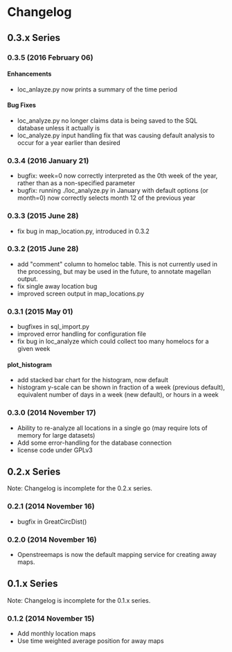 # Changelog

## 0.3.x Series

### 0.3.5 (2016 February 06)

#### Enhancements

* loc_anlayze.py now prints a summary of the time period

#### Bug Fixes

* loc_analyze.py no longer claims data is being saved to the SQL database unless it actually is
* loc_analyze.py input handling fix that was causing default analysis to occur for a year earlier than desired

### 0.3.4 (2016 January 21)

* bugfix: week=0 now correctly interpreted as the 0th week of the year, rather than as a non-specified parameter
* bugfix: running ./loc_analyze.py in January with default options (or month=0) now correctly selects month 12 of the previous year

### 0.3.3 (2015 June 28)

* fix bug in map_location.py, introduced in 0.3.2

### 0.3.2 (2015 June 28)

* add "comment" column to homeloc table. This is not currently used in the processing, but may be used in the future, to annotate magellan output.
* fix single away location bug
* improved screen output in map_locations.py

### 0.3.1 (2015 May 01)

* bugfixes in sql_import.py
* improved error handling for configuration file
* fix bug in loc_analyze which could collect too many homelocs for a given week

#### plot_histogram

* add stacked bar chart for the histogram, now default
* histogram y-scale can be shown in fraction of a week (previous default), equivalent number of days in a week (new default), or hours in a week

### 0.3.0 (2014 November 17)

* Ability to re-analyze all locations in a single go (may require lots of memory for large datasets)
* Add some error-handling for the database connection
* license code under GPLv3

## 0.2.x Series

Note: Changelog is incomplete for the 0.2.x series.

### 0.2.1 (2014 November 16)

* bugfix in GreatCircDist()

### 0.2.0 (2014 November 16)

* Openstreemaps is now the default mapping service for creating away maps.

## 0.1.x Series

Note: Changelog is incomplete for the 0.1.x series.

### 0.1.2 (2014 November 15)

* Add monthly location maps
* Use time weighted average position for away maps
